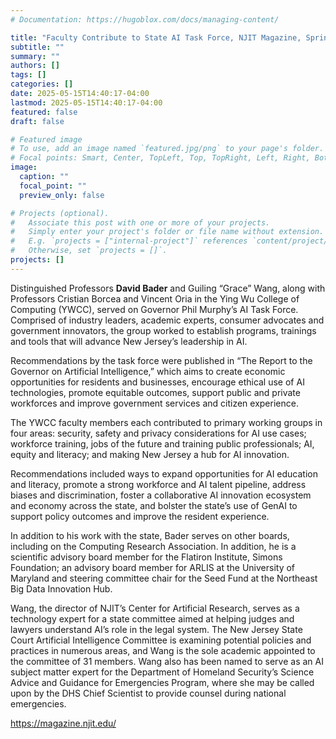 ```yaml
---
# Documentation: https://hugoblox.com/docs/managing-content/

title: "Faculty Contribute to State AI Task Force, NJIT Magazine, Spring 2025"
subtitle: ""
summary: ""
authors: []
tags: []
categories: []
date: 2025-05-15T14:40:17-04:00
lastmod: 2025-05-15T14:40:17-04:00
featured: false
draft: false

# Featured image
# To use, add an image named `featured.jpg/png` to your page's folder.
# Focal points: Smart, Center, TopLeft, Top, TopRight, Left, Right, BottomLeft, Bottom, BottomRight.
image:
  caption: ""
  focal_point: ""
  preview_only: false

# Projects (optional).
#   Associate this post with one or more of your projects.
#   Simply enter your project's folder or file name without extension.
#   E.g. `projects = ["internal-project"]` references `content/project/deep-learning/index.md`.
#   Otherwise, set `projects = []`.
projects: []
---
```


Distinguished Professors **David Bader** and Guiling “Grace” Wang,
along with Professors Cristian Borcea and Vincent Oria in the Ying Wu
College of Computing (YWCC), served on Governor Phil Murphy’s AI Task
Force. Comprised of industry leaders, academic experts, consumer
advocates and government innovators, the group worked to establish
programs, trainings and tools that will advance New Jersey’s
leadership in AI.

Recommendations by the task force were published in “The Report to the
Governor on Artificial Intelligence,” which aims to create economic
opportunities for residents and businesses, encourage ethical use of
AI technologies, promote equitable outcomes, support public and
private workforces and improve government services and citizen
experience.

The YWCC faculty members each contributed to primary working groups in
four areas: security, safety and privacy considerations for AI use
cases; workforce training, jobs of the future and training public
professionals; AI, equity and literacy; and making New Jersey a hub
for AI innovation.

Recommendations included ways to expand opportunities for AI education
and literacy, promote a strong workforce and AI talent pipeline,
address biases and discrimination, foster a collaborative AI
innovation ecosystem and economy across the state, and bolster the
state’s use of GenAI to support policy outcomes and improve the
resident experience.

In addition to his work with the state, Bader serves on other boards,
including on the Computing Research Association. In addition, he is a
scientific advisory board member for the Flatiron Institute, Simons
Foundation; an advisory board member for ARLIS at the University of
Maryland and steering committee chair for the Seed Fund at the
Northeast Big Data Innovation Hub.

Wang, the director of NJIT’s Center for Artificial Research, serves as
a technology expert for a state committee aimed at helping judges and
lawyers understand AI’s role in the legal system. The New Jersey State
Court Artificial Intelligence Committee is examining potential
policies and practices in numerous areas, and Wang is the sole
academic appointed to the committee of 31 members. Wang also has been
named to serve as an AI subject matter expert for the Department of
Homeland Security’s Science Advice and Guidance for Emergencies
Program, where she may be called upon by the DHS Chief Scientist to
provide counsel during national emergencies.

https://magazine.njit.edu/
